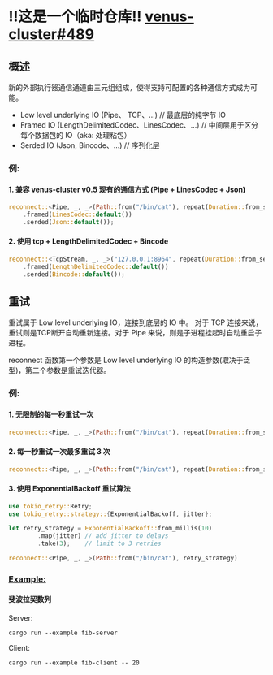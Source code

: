 # !!这是一个临时仓库!! [venus-cluster#489](https://github.com/ipfs-force-community/venus-cluster/issues/489)

## 概述
新的外部执行器通信通道由三元组组成，使得支持可配置的各种通信方式成为可能。
- Low level underlying IO (Pipe、 TCP、...)             // 最底层的纯字节 IO
- Framed IO (LengthDelimitedCodec、LinesCodec、...)     // 中间层用于区分每个数据包的 IO（aka: 处理粘包）
- Serded IO (Json, Bincode、...)                        // 序列化层  

### 例:
#### 1. 兼容 venus-cluster v0.5 现有的通信方式 (Pipe + LinesCodec + Json)
```rust
reconnect::<Pipe, _, _>(Path::from("/bin/cat"), repeat(Duration::from_secs(1)))
    .framed(LinesCodec::default())
    .serded(Json::default());
```

#### 2. 使用 tcp + LengthDelimitedCodec + Bincode
```rust
reconnect::<TcpStream, _, _>("127.0.0.1:8964", repeat(Duration::from_secs(1)))
    .framed(LengthDelimitedCodec::default())
    .serded(Bincode::default());
```

## 重试
重试属于 Low level underlying IO，连接到底层的 IO 中。
对于 TCP 连接来说，重试则是TCP断开自动重新连接。对于 Pipe 来说，则是子进程挂起时自动重启子进程。

reconnect 函数第一个参数是 Low level underlying IO 的构造参数(取决于泛型)，第二个参数是重试迭代器。

### 例:
#### 1. 无限制的每一秒重试一次
```rust
reconnect::<Pipe, _, _>(Path::from("/bin/cat"), repeat(Duration::from_secs(1)))
```

#### 2. 每一秒重试一次最多重试 3 次
```rust
reconnect::<Pipe, _, _>(Path::from("/bin/cat"), repeat(Duration::from_secs(1)).take(3))
```

#### 3. 使用 ExponentialBackoff 重试算法
```rust
use tokio_retry::Retry;
use tokio_retry::strategy::{ExponentialBackoff, jitter};

let retry_strategy = ExponentialBackoff::from_millis(10)
        .map(jitter) // add jitter to delays
        .take(3);    // limit to 3 retries

reconnect::<Pipe, _, _>(Path::from("/bin/cat"), retry_strategy)
```

### [Example:](./examples/)
#### 斐波拉契数列
Server: 
```
cargo run --example fib-server
```

Client:
```
cargo run --example fib-client -- 20
```